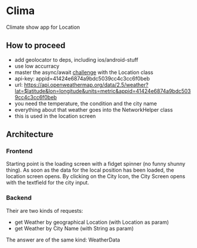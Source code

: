 # Clima

Climate show app for Location

## How to proceed

* add geolocator to deps, including ios/android-stuff
* use low accurracy
* master the async/await [challenge](https://github.com/londonappbrewery/Clima-Flutter-Location-Refactor-Challenge) with the Location class
* api-key: appid=41424e6874a9bdc5039cc4c3cc6f0beb
* url: <https://api.openweathermap.org/data/2.5/weather?lat=$latitude&lon=longitude&units=metric&appid=41424e6874a9bdc5039cc4c3cc6f0beb>
* you need the temperature, the condition and the city name
* everything about that weather goes into the NetworkHelper class
* this is used in the location screen

## Architecture

### Frontend

Starting point is the loading screen with a fidget spinner (no funny shunny thing). As soon as the data for the local position has been loaded, the location screen opens. By clicking on the City Icon, the City Screen opens with the textfield for the city input.

### Backend

Their are two kinds of requests:

* get Weather by geographical Location (with Location as param)
* get Weather by City Name (with String as param)

The answer are of the same kind: WeatherData
